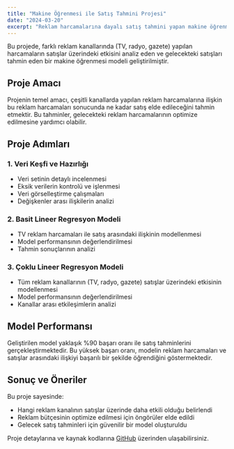 ```yaml
---
title: "Makine Öğrenmesi ile Satış Tahmini Projesi"
date: "2024-03-20"
excerpt: "Reklam harcamalarına dayalı satış tahmini yapan makine öğrenmesi modeli"
---
```


Bu projede, farklı reklam kanallarında (TV, radyo, gazete) yapılan harcamaların satışlar üzerindeki etkisini analiz eden ve gelecekteki satışları tahmin eden bir makine öğrenmesi modeli geliştirilmiştir.

## Proje Amacı

Projenin temel amacı, çeşitli kanallarda yapılan reklam harcamalarına ilişkin bu reklam harcamaları sonucunda ne kadar satış elde edileceğini tahmin etmektir. Bu tahminler, gelecekteki reklam harcamalarının optimize edilmesine yardımcı olabilir.

## Proje Adımları

### 1. Veri Keşfi ve Hazırlığı
- Veri setinin detaylı incelenmesi
- Eksik verilerin kontrolü ve işlenmesi
- Veri görselleştirme çalışmaları
- Değişkenler arası ilişkilerin analizi

### 2. Basit Lineer Regresyon Modeli
- TV reklam harcamaları ile satış arasındaki ilişkinin modellenmesi
- Model performansının değerlendirilmesi
- Tahmin sonuçlarının analizi

### 3. Çoklu Lineer Regresyon Modeli
- Tüm reklam kanallarının (TV, radyo, gazete) satışlar üzerindeki etkisinin modellenmesi
- Model performansının değerlendirilmesi
- Kanallar arası etkileşimlerin analizi

## Model Performansı

Geliştirilen model yaklaşık %90 başarı oranı ile satış tahminlerini gerçekleştirmektedir. Bu yüksek başarı oranı, modelin reklam harcamaları ve satışlar arasındaki ilişkiyi başarılı bir şekilde öğrendiğini göstermektedir.

## Sonuç ve Öneriler

Bu proje sayesinde:
- Hangi reklam kanalının satışlar üzerinde daha etkili olduğu belirlendi
- Reklam bütçesinin optimize edilmesi için öngörüler elde edildi
- Gelecek satış tahminleri için güvenilir bir model oluşturuldu

Proje detaylarına ve kaynak kodlarına [GitHub](https://github.com/melisacevik/Machine-Learning/blob/master/linear_regression.py) üzerinden ulaşabilirsiniz. 
